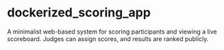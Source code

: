# dockerized_scoring_app
A minimalist web-based system for scoring participants and viewing a live scoreboard. Judges can assign scores, and results are ranked publicly.
